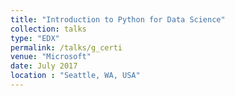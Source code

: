 ```yaml
---
title: "Introduction to Python for Data Science"
collection: talks
type: "EDX"
permalink: /talks/g_certi
venue: "Microsoft"
date: July 2017
location : "Seattle, WA, USA"
---
```

